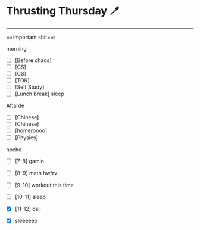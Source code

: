 # Thrusting Thursday 🪥
---
==important shit==: 

morning
- [ ] [Before chaos] 
- [ ] [CS] 
- [ ] [CS] 
- [ ] [TOK] 
- [ ] [Self Study] 
- [ ] [Lunch break] sleep

Aftarde
- [ ] [Chinese] 
- [ ] [Chinese] 
- [ ] [homeroooo] 
- [ ] [Physics] 

noche
- [ ] [7-8] gamin
- [ ] [8-9] math hw/rv
- [ ] [9-10] workout this time
- [ ] [10-11] sleep
- [x] [11-12] cali
- [x] sleeeeep

